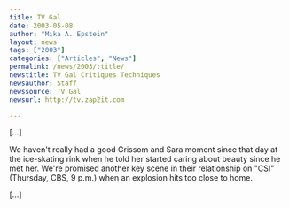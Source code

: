 ```yaml
---
title: TV Gal
date: 2003-05-08
author: "Mika A. Epstein"
layout: news
tags: ["2003"]
categories: ["Articles", "News"]
permalink: /news/2003/:title/
newstitle: TV Gal Critiques Techniques
newsauthor: Staff
newssource: TV Gal
newsurl: http://tv.zap2it.com

---
```


[...]

We haven't really had a good Grissom and Sara moment since that day at the ice-skating rink when he told her started caring about beauty since he met her. We're promised another key scene in their relationship on "CSI" (Thursday, CBS, 9 p.m.) when an explosion hits too close to home.

[...]
